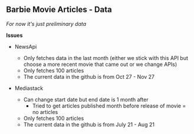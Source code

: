 **Barbie Movie Articles - Data**  
--
_For now it's just preliminary data_

**Issues**
- NewsApi
     - Only fetches data in the last month (either we stick with this API but choose a more recent movie that came out or we change APIs) 
     - Only fetches 100 articles
     - The current data in the github is from Oct 27 - Nov 27  
      
- Mediastack
  - Can change start date but end date is 1 month after
    - Tried to get articles published month before release of movie = no articles 
  - Only fetches 100 articles
  - The current data in the github is from July 21 - Aug 21  


